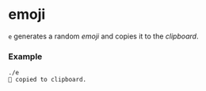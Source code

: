 # emoji

`e` generates a random _emoji_ and copies it to the _clipboard_.

### Example

    ./e
    🪿 copied to clipboard.
